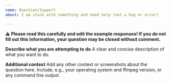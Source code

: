 ```yaml
---
name: Question/Support
about: I am stuck with something and need help (not a bug or error)

---
```



**:warning: Please read this carefully and edit the example responses! If you do not fill out this information, your question may be closed without comment.**

**Describe what you are attempting to do**
A clear and concise description of what you want to do.

**Additional context**
Add any other context or screenshots about the question here.
Include, e.g., your operating system and ffmpeg version, or any command line output.
